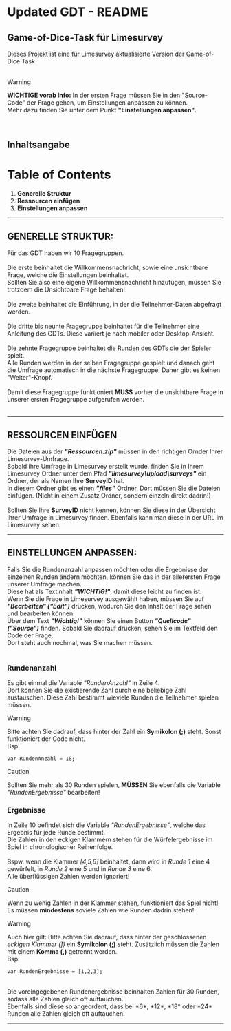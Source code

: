 # Updated GDT - README
## Game-of-Dice-Task für Limesurvey

Dieses Projekt ist eine für Limesurvey aktualisierte Version der Game-of-Dice Task.<br />
<br />
> [!WARNING]
> **WICHTIGE vorab Info:** In der ersten Frage müssen Sie in den "Source-Code" der Frage gehen, um Einstellungen anpassen zu können. <br />
> Mehr dazu finden Sie unter dem Punkt **"Einstellungen anpassen"**.
<br />

## Inhaltsangabe
# Table of Contents
1. **Generelle Struktur**
2. **Ressourcen einfügen**
3. **Einstellungen anpassen**
------------------------------------------------------------------------------------------------------------------------------------------------------------------------

## GENERELLE STRUKTUR: 

Für das GDT haben wir 10 Fragegruppen. <br />
<br />
Die erste beinhaltet die Willkommensnachricht, sowie eine unsichtbare Frage, welche die Einstellungen beinhaltet. <br />
Sollten Sie also eine eigene Willkommensnachricht hinzufügen, müssen Sie trotzdem die Unsichtbare Frage behalten! <br />
<br />
Die zweite beinhaltet die Einführung, in der die Teilnehmer-Daten abgefragt werden. <br />
<br />
Die dritte bis neunte Fragegruppe beinhaltet für die Teilnehmer eine Anleitung des GDTs. Diese variiert je nach mobiler oder Desktop-Ansicht. <br />
<br />
Die zehnte Fragegruppe beinhaltet die Runden des GDTs die der Spieler spielt. <br />
Alle Runden werden in der selben Fragegruppe gespielt und danach geht die Umfrage automatisch in die nächste Fragegruppe. Daher gibt es keinen "Weiter"-Knopf. <br /> 
<br />
Damit diese Fragegruppe funktioniert **MUSS** vorher die unsichtbare Frage in unserer ersten Fragegruppe aufgerufen werden. <br />
<br />

------------------------------------------------------------------------------------------------------------------------------------------------------------------------
## RESSOURCEN EINFÜGEN

Die Dateien aus der ***"Ressourcen.zip"*** müssen in den richtigen Ornder Ihrer Limesurvey-Umfrage. <br />
Sobald ihre Umfrage in Limesurvey erstellt wurde, finden Sie in Ihrem Limesurvey Ordner unter dem Pfad ***"limesurvey\upload\surveys"*** ein Ordner, der als Namen Ihre **SurveyID** hat. <br />
In diesem Ordner gibt es einen ***"files"*** Ordner. Dort müssen Sie die Dateien einfügen. (Nicht in einem Zusatz Ordner, sondern einzeln direkt dadrin!) <br />
<br />
Sollten Sie Ihre **SurveyID** nicht kennen, können Sie diese in der Übersicht Ihrer Umfrage in Limesurvey finden. Ebenfalls kann man diese in der URL im Limesurvey sehen.


------------------------------------------------------------------------------------------------------------------------------------------------------------------------

## EINSTELLUNGEN ANPASSEN:


Falls Sie die Rundenanzahl anpassen möchten oder die Ergebnisse der einzelnen Runden ändern möchten, können Sie das in der allerersten Frage unserer Umfrage machen. <br />
Diese hat als Textinhalt ***"WICHTIG!"***, damit diese leicht zu finden ist. <br />
Wenn Sie die Frage in Limesurvey ausgewählt haben, müssen Sie auf ***"Bearbeiten" ("Edit")*** drücken, wodurch Sie den Inhalt der Frage sehen und bearbeiten können. <br />
Über dem Text ***"Wichtig!"*** können Sie einen Button ***"Quellcode" ("Source")*** finden. Sobald Sie dadrauf drücken, sehen Sie im Textfeld den Code der Frage. <br />
Dort steht auch nochmal, was Sie machen müssen. <br />
<br />

### Rundenanzahl

Es gibt einmal die Variable *"RundenAnzahl"* in Zeile 4. <br />
Dort können Sie die existierende Zahl durch eine beliebige Zahl austauschen. Diese Zahl bestimmt wieviele Runden die Teilnehmer spielen müssen. 
> [!WARNING]
> Bitte achten Sie dadrauf, dass hinter der Zahl ein **Symikolon (;)** steht. Sonst funktioniert der Code nicht. <br />
> Bsp:
> 
> ```
> var RundenAnzahl = 18;
> ```

> [!CAUTION]
> Sollten Sie mehr als 30 Runden spielen, **MÜSSEN** Sie ebenfalls die Variable *"RundenErgebnisse"* bearbeiten! 


### Ergebnisse

In Zeile 10 befindet sich die Variable *"RundenErgebnisse"*, welche das Ergebnis für jede Runde bestimmt. <br />
Die Zahlen in den eckigen Klammern stehen für die Würfelergebnisse im Spiel in chronologischer Reihenfolge. <br />
<br />
Bspw. wenn die Klammer *[4,5,6]* beinhaltet, dann wird in *Runde 1* eine 4 gewürfelt, in *Runde 2* eine 5 und in *Runde 3* eine 6. <br />
Alle überflüssigen Zahlen werden ignoriert!

> [!CAUTION]
> Wenn zu wenig Zahlen in der Klammer stehen, funktioniert das Spiel nicht! Es müssen **mindestens** soviele Zahlen wie Runden dadrin stehen!

> [!WARNING]
> Auch hier gilt: Bitte achten Sie dadrauf, dass hinter der geschlossenen *eckigen Klammer (])* ein **Symikolon (;)** steht. Zusätzlich müssen die Zahlen mit einem **Komma (,)** getrennt werden. <br />
> Bsp:
> 
> ```
> var RundenErgebnisse = [1,2,3];
> ```

<br />
Die voreingegebenen Rundenergebnisse beinhalten Zahlen für 30 Runden, sodass alle Zahlen gleich oft auftauchen. <br />
Ebenfalls sind diese so angeordent, dass bei *6*, *12*, *18* oder *24* Runden alle Zahlen gleich oft auftauchen. <br />

------------------------------------------------------------------------------------------------------------------------------------------------------------------------
